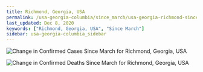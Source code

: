 ```yaml
---
title: Richmond, Georgia, USA
permalink: /usa-georgia-columbia/since_march/usa-georgia-richmond-since_march.html
last_updated: Dec 8, 2020
keywords: ["Richmond, Georgia, USA", "Since March"]
sidebar: usa-georgia-columbia_sidebar
---
```


![Change in Confirmed Cases Since March for Richmond, Georgia, USA](/covid_tracker/images/graphs/usa-georgia-richmond-delta_confirmed-since_march_graph.png)

![Change in Confirmed Deaths Since March for Richmond, Georgia, USA](/covid_tracker/images/graphs/usa-georgia-richmond-delta_deaths-since_march_graph.png)
